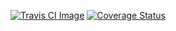 [![Travis CI Image](https://travis-ci.org/welps/kaltura-entries-to-xml.svg?branch=php53-conversion)](https://travis-ci.org/welps/kaltura-entries-to-xml) [![Coverage Status](https://coveralls.io/repos/welps/kaltura-entries-to-xml/badge.svg?branch=php53-conversion&service=github)](https://coveralls.io/github/welps/kaltura-entries-to-xml?branch=php53-conversion)

